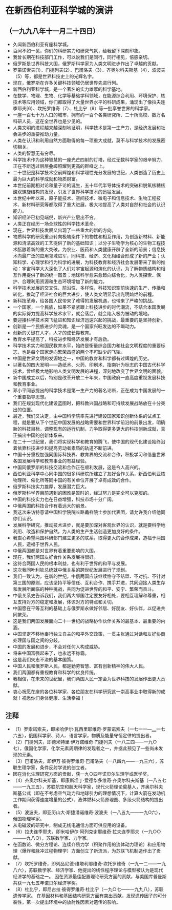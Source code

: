 # 在新西伯利亚科学城的演讲## （一九九八年十一月二十四日）- 久闻新西伯利亚有座科学城。- 百闻不如一见，你们的科研实力和研究气氛，给我留下深刻印象。- 我曾长期在科技部门工作，可以说我们是同行，同行相见，倍感亲切。- 俄罗斯是世界科技大国，俄罗斯科学家为人类文明进步作出了卓越的贡献。- 罗蒙诺索夫[1）、门捷列夫[2）、巴甫洛夫（3）、齐奥尔科夫斯基（4）、波波夫（5）等，都是世界科技史上的光辉名字。- 现在，俄罗斯在许多关键科技领域仍居世界先进行列。- 新西伯利亚科学城，是一个著名的实力雄厚的科学基地。- 在数学、物理、生物、化学等基础学科领域，在能源综合利用、环境保护、核技术等应用领域，你们都取得了大量世界水平的科研成果，涌现出了像拉夫连季耶夫[6）、坎托罗维奇（7）、杜比宁（8）等一批享誉世界的科学家。- 一座一百七十万人口的城市，拥有约一百个各类研究所、二十所高校、数万名科研人员，这在全世界也是少见的。- 人类文明的进程越来越深刻地证明，科学技术是第一生产力，是经济发展和社会进步的重要推动力量。- 人类在认识和利用自然方面取得的每一项重大成就，莫不与科学技术的发展密切相关。- 人类的智慧无有穷尽。- 科学技术作为这种智慧的一座光芒四射的灯塔，经过无数科学家的艰辛努力，正在不断透过层层叠嶂照耀到更高的群峰之上。- 二十世纪是科学技术空前辉煌和科学理性充分发展的世纪，人类创造了历史上最为巨大的科学成就和物质财富。- 本世纪前期相对论和量子论的诞生，五十年代半导体技术的突破和脱氧核糖核酸双螺旋结构的发现，引发了世界科学技术的迅猛发展。- 本世纪中叶以来，原子能技术、空间技术、微电子和信息技术、生物工程技术、新材料研究等都取得了重大进展，极大地提高了人类对自然和社会的认识能力。- 知识经济已初见端倪，新兴产业层出不穷。- 人类正在经历一场全球性的科学技术革命。- 现在，世界科技发展又出现了一些重大的新的方向。- 物质科学的研究重点转向极端条件下的物性和相互作用，为创造新材料、新能源和清洁高效的工艺提供了新的基础知识；以分子生物学为核心的生物工程技术酝酿着新的重大突破，为农业、医药和人类健康开辟了全新的前景；信息技术向最广泛的应用领域进军，同科技、经济、文化相结合形成了新的产业；认知科学、心理学和行为科学的进展，为科技教育和经济社会发展带来了新的推动：宇宙科学大大深化了人们对宇宙起源和演化的认识，为了解物质结构和相互作用提供了新的统一图景；地球科学愈来愈趋向综合化，为人类探索、保护、合理利用资源和生态环境增加了新的能力。- 科学技术发展的交叉性、前沿性、多样性，科技知识空前快速的生产、传播和转化，推动了经济社会的巨大进步，使人类文明显示出光明灿烂的前程。- 新科技革命，给各国人民带来了难得的发展机遇，也带来了严峻的挑战。- 一个国家，一个民族，如果不紧紧跟上科技进步的时代潮流，不结合本国发展的实际努力提高科学技术水平，就会落后，就会陷入极为被动的境地。- 要迎接科学技术突飞猛进和知识经济迅速兴起的挑战，最重要的是坚持创新。- 创新是一个民族进步的灵魂，是一个国家兴旺发达的不竭动力。- 创新的关键在人才，人才的成长靠教育。- 教育水平提高了，科技进步和经济发展才有后劲。- 科学技术实力和国民教育水平，始终是衡量综合国力和社会文明程度的重要标志，也是每个国家走向繁荣昌盛的两个不可缺少的飞轮。- 中国是世界文明的发源地之一，中国的教育和科学都有过辉煌的历史。- 以著名的四大发明——造纸术、火药、印刷术、指南针为标志的中国古代科学技术，曾经极大地影响人类文明发展的进程，深刻地改变了世界文明的面貌。- 新中国成立以后，特别是改革开放二十年来，中国政府一直高度重视发展科技和教育事业。- 邓小平同志提出的科学技术是第一生产力的著名论断，正在成为中国发展的一个重要指导思想。- 我们在规划现代化建设蓝图时，把科教兴国战略和可持续发展战略放在十分突出的位置。- 最近，我们又决定，由中国科学院率先进行建设国家知识创新体系的试点工程，就是要从下个世纪中国发展的战略需要和世界科学前沿的前景出发，明确新的科技目标，调整现有的运行机制，力争取得更多更大的科技创新成就，真正搞出中国的创新体系来。- 在二十一世纪里，我们将实现科学和教育的腾飞，使中国的现代化建设始终沿着依靠科技进步和提高劳动者素质的轨道不断前进。- 中国十分重视加强同国际科技界、教育界的交流和合作，积极学习和借鉴世界各国发展科学和教育事业的有益经验。- 中国同俄罗斯的科技交流和合作正在顺利发展，这是令人高兴的。- 西伯利亚科学中心同中国的很多科研院所建立了友好合作关系，新西伯利亚核物理所、催化所等同中国的有关单位开展了卓有成效的合作。- 俄罗斯科技实力雄厚，发展潜力巨大。- 俄罗斯科学界目前遇到的困难是暂时的，经过努力是完全可以克服的。- 中国的科技实力也在日益增强，科技市场十分广阔。- 中俄两国的科技合作有着远大的前景。- 我这次来访特意请中国科学院院长路甬祥院士参加代表团，请允许我介绍他同你们认识。- 发展科学研究，推动技术进步，就是要加深对客观世界的认识，就是要科学地利用、改造和保护自然，为人类的生产生活创造更加良好的条件。- 我衷心希望两国科研部门建立更多的联系，取得更大的合作成果，造福于两国人民，造福于世界人民。- 中俄两国都是对世界有着重要影响的大国。- 现在，我们两国友好合作关系发展得很好。- 这符合两国人民的根本利益，也有利于世界的和平与发展。- 这次我同叶利钦总统就中俄关系的跨世纪发展进行了规划。- 我们一致认为，在新的世纪，中俄两国应该继续恪守不结盟、不对抗、不针对第三国的原则，应该坚持平等信任、互利合作、携手并进，共同迎接人类生存和发展所面临的种种挑战，共同为促进世界的和平、安宁、繁荣而奋斗。- 中俄关系史告诉我们，我们两大邻国注定要友好相处，要相互理解和尊重，相互支持对方的稳定和发展，体谅对方的特点和关切。- 中国愿在平等互利的基础上与俄罗斯永做好邻居、好朋友、好伙伴，以促进共同繁荣。- 这是我们两国发展面向二十一世纪的战略协作伙伴关系的最基本、最重要的内涵。- 中国坚定不移地奉行独立自主的和平外交政策，一贯主张通过对话和友好协商处理国与国之间的分歧。- 中国的发展和进步，不会对任何人构成威胁。- 将来中国富强起来了，也永远不称霸。- 这是我们矢志不渝的基本国策。- 中国人民和俄罗斯人民，都是勤劳智慧、富有创新精神的伟大人民。- 我们两国都有重视教育和科学的优良传统。- 我相信，在未来的世纪里，我们两国人民一定会为世界科技的发展作出更大贡献。- 衷心祝愿在座的各位科学家、各位朋友在科学研究这一崇高事业中取得新的成就！祝愿你们身体健康、生活幸福！## 注释- （1）罗索诺索夫，即米哈伊尔·瓦西里耶维奇·罗蒙诺索夫（一七一一—▁一七六五），俄国科学家、诗人、语言学家，物质及能量守恒定律的提出者。- （2）门捷列夫，即德米特里·伊万诺维奇·门捷列夫（一八三四——一九○七），俄国化学家，化学元素周期律的发现者之一，并据此预见了一些尚未发现的元素。- （3）巴甫洛夫，即伊万·彼得罗维奇·巴甫洛夫（一八四九——一九三六），苏联生理学家，条件反射学说的创立者。- 因在消化生理研究方面的贡献，获一九○四年诺贝尔生理学或医学奖。- （4）齐奥尔科夫斯基，即康斯坦丁·爱德华多维奇·齐奥尔科夫斯基（一八五七——一九三五），苏联航空和航天科学家，现代火箭理论奠基人，齐奥尔科夫斯基公式（即在不考虑空气动力和地球引力的理想情况下，计算火箭在发动机工作期间获得速度增量的公式）、液体燃料火箭原理图、多级火箭结构的提出者。- （5）波波夫，即亚历山大·斯捷潘诺维奇·波波夫（一八五九——一九O六），俄国物理学家。- 从电磁波的研究中，制成无线电通信方面可供应用的设备。- （6）拉夫连季耶夫，即米哈伊尔·阿列克谢耶维奇·拉夫连季耶夫（一九○○———九八○），苏联数学家、力学家。- 在函数论、微分方程论、连续介质力学（积聚作用的流体动力理论）和应用物理（爆炸和脉冲过程物理学）方面创立了新流派，为苏联飞机制造作出了贡献。- （7）坎托罗维奇，即列品尼德·维塔利耶维奇·坎托罗维奇（一九一二——一九八六），苏联数学家、经济学家、他提出的线性程序理论与模型被认为是现代经济学的基础之一。 因在资源最佳配置理论研究方面的贡献，与美国库普曼斯共获一九七五年诺贝尔经济学奖。- （8）杜比宁，即尼古拉·彼得罗维奇·杜比宁（一九○七——一九九八），苏联遗传学家。 在基因材料和基因结构研究方面有突出贡献，发现遗传因子的可分裂性，第一次提出环境中的放射性因素对遗传的影响。